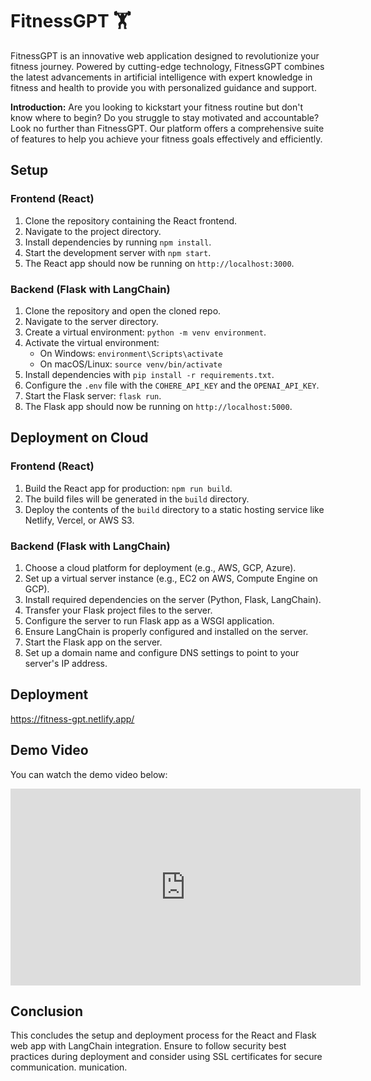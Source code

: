 # FitnessGPT 🏋

FitnessGPT is an innovative web application designed to revolutionize your fitness journey. Powered by cutting-edge technology, FitnessGPT combines the latest advancements in artificial intelligence with expert knowledge in fitness and health to provide you with personalized guidance and support.

**Introduction:**
Are you looking to kickstart your fitness routine but don't know where to begin? Do you struggle to stay motivated and accountable? Look no further than FitnessGPT. Our platform offers a comprehensive suite of features to help you achieve your fitness goals effectively and efficiently.

## Setup

### Frontend (React)

1. Clone the repository containing the React frontend.
2. Navigate to the project directory.
3. Install dependencies by running `npm install`.
4. Start the development server with `npm start`.
5. The React app should now be running on `http://localhost:3000`.

### Backend (Flask with LangChain)

1. Clone the repository and open the cloned repo.
2. Navigate to the server directory.
3. Create a virtual environment: `python -m venv environment`.
4. Activate the virtual environment:
   - On Windows: `environment\Scripts\activate`
   - On macOS/Linux: `source venv/bin/activate`
5. Install dependencies with `pip install -r requirements.txt`.
6. Configure the `.env` file with the `COHERE_API_KEY` and the `OPENAI_API_KEY`.
7. Start the Flask server: `flask run`.
8. The Flask app should now be running on `http://localhost:5000`.

## Deployment on Cloud

### Frontend (React)

1. Build the React app for production: `npm run build`.
2. The build files will be generated in the `build` directory.
3. Deploy the contents of the `build` directory to a static hosting service like Netlify, Vercel, or AWS S3.

### Backend (Flask with LangChain)

1. Choose a cloud platform for deployment (e.g., AWS, GCP, Azure).
2. Set up a virtual server instance (e.g., EC2 on AWS, Compute Engine on GCP).
3. Install required dependencies on the server (Python, Flask, LangChain).
4. Transfer your Flask project files to the server.
5. Configure the server to run Flask app as a WSGI application.
6. Ensure LangChain is properly configured and installed on the server.
7. Start the Flask app on the server.
8. Set up a domain name and configure DNS settings to point to your server's IP address.

## Deployment

https://fitness-gpt.netlify.app/

## Demo Video

You can watch the demo video below:

<iframe width="560" height="315" src="https://www.loom.com/embed/8bdedd0dab8d4d56b71cbdddd85619d3" frameborder="0" allowfullscreen></iframe>

## Conclusion

This concludes the setup and deployment process for the React and Flask web app with LangChain integration. Ensure to follow security best practices during deployment and consider using SSL certificates for secure communication.
munication.
